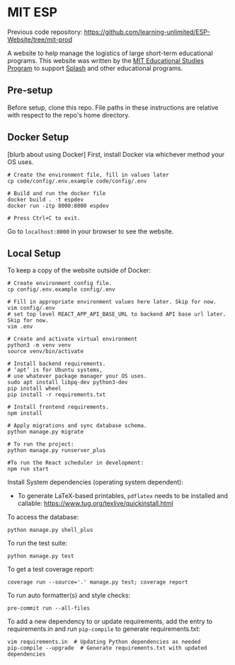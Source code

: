 # MIT ESP
Previous code repository: https://github.com/learning-unlimited/ESP-Website/tree/mit-prod

A website to help manage the logistics of large short-term educational programs. This website was written by the [MIT Educational Studies Program](https://esp.mit.edu) to support [Splash](https://esp.mit.edu/learn/Splash) and other educational programs.

## Pre-setup
Before setup, clone this repo. File paths in these instructions are relative with respect to the repo's home directory.

## Docker Setup
[blurb about using Docker]
First, install Docker via whichever method your OS uses.
```
# Create the environment file, fill in values later
cp code/config/.env.example code/config/.env

# Build and run the docker file
docker build . -t espdev
docker run -itp 8000:8000 espdev

# Press Ctrl+C to exit.
```
Go to `localhost:8000` in your browser to see the website.

## Local Setup
To keep a copy of the website outside of Docker:
```
# Create environment config file.
cp config/.env.example config/.env

# Fill in appropriate environment values here later. Skip for now.
vim config/.env
# set top level REACT_APP_API_BASE_URL to backend API base url later. Skip for now.
vim .env

# Create and activate virtual environment
python3 -m venv venv
source venv/bin/activate

# Install backend requirements.
# ‘apt’ is for Ubuntu systems,
# use whatever package manager your OS uses.
sudo apt install libpq-dev python3-dev
pip install wheel
pip install -r requirements.txt

# Install frontend requirements.
npm install

# Apply migrations and sync database schema.
python manage.py migrate

# To run the project:
python manage.py runserver_plus

#To run the React scheduler in development:
npm run start

```

Install System dependencies (operating system dependent):
- To generate LaTeX-based printables, `pdflatex` needs to be installed and callable: https://www.tug.org/texlive/quickinstall.html


To access the database:
```
python manage.py shell_plus
```
To run the test suite:
```
python manage.py test
```
To get a test coverage report:
```
coverage run --source='.' manage.py test; coverage report
```
To run auto formatter(s) and style checks:
```
pre-commit run --all-files
```
To add a new dependency to or update requirements, add the entry to requirements.in and run `pip-compile` to generate requirements.txt:
```
vim requirements.in  # Updating Python dependencies as needed
pip-compile --upgrade  # Generate requirements.txt with updated dependencies
```
